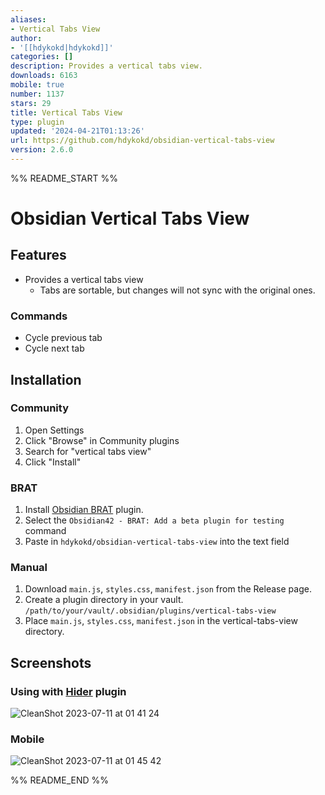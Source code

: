 ```yaml
---
aliases:
- Vertical Tabs View
author:
- '[[hdykokd|hdykokd]]'
categories: []
description: Provides a vertical tabs view.
downloads: 6163
mobile: true
number: 1137
stars: 29
title: Vertical Tabs View
type: plugin
updated: '2024-04-21T01:13:26'
url: https://github.com/hdykokd/obsidian-vertical-tabs-view
version: 2.6.0
---
```


%% README_START %%

# Obsidian Vertical Tabs View

## Features

- Provides a vertical tabs view
  - Tabs are sortable, but changes will not sync with the original ones.

### Commands

- Cycle previous tab
- Cycle next tab

## Installation

### Community

1. Open Settings
2. Click "Browse" in Community plugins
3. Search for "vertical tabs view"
4. Click "Install"

### BRAT

1. Install [Obsidian BRAT](https://github.com/TfTHacker/obsidian42-brat) plugin.
2. Select the `Obsidian42 - BRAT: Add a beta plugin for testing` command
3. Paste in `hdykokd/obsidian-vertical-tabs-view` into the text field

### Manual

1. Download `main.js`, `styles.css`, `manifest.json` from the Release page.
2. Create a plugin directory in your vault. `/path/to/your/vault/.obsidian/plugins/vertical-tabs-view`
3. Place `main.js`, `styles.css`, `manifest.json` in the vertical-tabs-view directory.

## Screenshots

### Using with [Hider](https://github.com/kepano/obsidian-hider) plugin

![CleanShot 2023-07-11 at 01 41 24](https://github.com/hdykokd/obsidian-vertical-tabs-view/assets/19975408/35948344-1930-44cb-9c67-915e5e8f31f3)

### Mobile

![CleanShot 2023-07-11 at 01 45 42](https://github.com/hdykokd/obsidian-vertical-tabs-view/assets/19975408/74248242-6299-427a-8b48-11a4b9db7fb8)


%% README_END %%